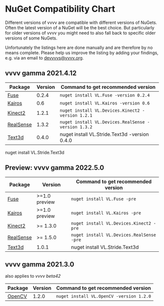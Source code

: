 # NuGet Compatibility Chart
Different versions of vvvv are compatible with different versions of NuGets. Often the latest version of a NuGet will be the best choice. But particularly for older versions of vvvv you might need to also fall back to specific older versions of some NuGets. 

Unfortunately the listings here are done manually and are therefore by no means complete. Please help us improve the listing by adding your findings, e.g. via an email to [devvvvs@vvvv.org](mailto:devvvvs@vvvv.org).

## vvvv gamma 2021.4.12

Package|Version|Command to get recommended version
-|-|-
[Fuse](https://github.com/TheFuseLab/VL.Fuse) | 0.2.4 | `nuget install VL.Fuse -version 0.2.4`
[Kairos](https://github.com/KairosResearchLab/Kairos) | 0.6 | `nuget install VL.Kairos -version 0.6`
[Kinect2](https://github.com/vvvv/VL.Devices.Kinect2) | 1.2.1 | `nuget install VL.Devices.Kinect2 -version 1.2.1`
[RealSense](https://github.com/vvvv/VL.Devices.RealSense) | 1.3.2 | `nuget install VL.Devices.RealSense -version 1.3.2`
[Text3d](https://github.com/bj-rn/VL.Stride.Text3d) | 0.4.0 | nuget install VL.Stride.Text3d -version 0.4.0
nuget install VL.Stride.Text3d

## Preview: vvvv gamma 2022.5.0

Package|Version|Command to get recommended version
-|-|-
[Fuse](https://github.com/TheFuseLab/VL.Fuse) | >=1.0 preview | `nuget install VL.Fuse -pre`
[Kairos](https://github.com/KairosResearchLab/Kairos) | >=1.0 preview | `nuget install VL.Kairos -pre`
[Kinect2](https://github.com/vvvv/VL.Devices.Kinect2) | >= 1.3.0 | `nuget install VL.Devices.Kinect2 -pre`
[RealSense](https://github.com/vvvv/VL.Devices.RealSense) | >= 1.5.0 | `nuget install VL.Devices.RealSense -pre`
[Text3d](https://github.com/bj-rn/VL.Stride.Text3d) | 1.0.1 | nuget install VL.Stride.Text3d


## vvvv gamma 2021.3.0
also applies to _vvvv beta42_

Package|Version|Command to get recommended version
-|-|-
[OpenCV](https://github.com/vvvv/VL.OpenCV) | 1.2.0 | `nuget install VL.OpenCV -version 1.2.0`
